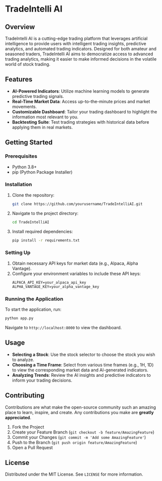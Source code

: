 # TradeIntelli AI

## Overview
TradeIntelli AI is a cutting-edge trading platform that leverages artificial intelligence to provide users with intelligent trading insights, predictive analytics, and automated trading indicators. Designed for both amateur and seasoned traders, TradeIntelli AI aims to democratize access to advanced trading analytics, making it easier to make informed decisions in the volatile world of stock trading.

## Features
- **AI-Powered Indicators**: Utilize machine learning models to generate predictive trading signals.
- **Real-Time Market Data**: Access up-to-the-minute prices and market movements.
- **Customizable Dashboard**: Tailor your trading dashboard to highlight the information most relevant to you.
- **Backtesting Suite**: Test trading strategies with historical data before applying them in real markets.

## Getting Started

### Prerequisites
- Python 3.8+
- pip (Python Package Installer)

### Installation

1. Clone the repository:
   ```sh
   git clone https://github.com/yourusername/TradeIntelliAI.git
   ```

2. Navigate to the project directory:
   ```sh
   cd TradeIntelliAI
   ```

3. Install required dependencies:
   ```sh
   pip install -r requirements.txt
   ```

### Setting Up
1. Obtain necessary API keys for market data (e.g., Alpaca, Alpha Vantage).
2. Configure your environment variables to include these API keys:
   ```env
   ALPACA_API_KEY=your_alpaca_api_key
   ALPHA_VANTAGE_KEY=your_alpha_vantage_key
   ```

### Running the Application
To start the application, run:
```sh
python app.py
```
Navigate to `http://localhost:8000` to view the dashboard.

## Usage
- **Selecting a Stock**: Use the stock selector to choose the stock you wish to analyze.
- **Choosing a Time Frame**: Select from various time frames (e.g., 1H, 1D) to view the corresponding market data and AI-generated indicators.
- **Analyzing Trends**: Review the AI insights and predictive indicators to inform your trading decisions.

## Contributing
Contributions are what make the open-source community such an amazing place to learn, inspire, and create. Any contributions you make are **greatly appreciated**.

1. Fork the Project
2. Create your Feature Branch (`git checkout -b feature/AmazingFeature`)
3. Commit your Changes (`git commit -m 'Add some AmazingFeature'`)
4. Push to the Branch (`git push origin feature/AmazingFeature`)
5. Open a Pull Request

## License
Distributed under the MIT License. See `LICENSE` for more information.
